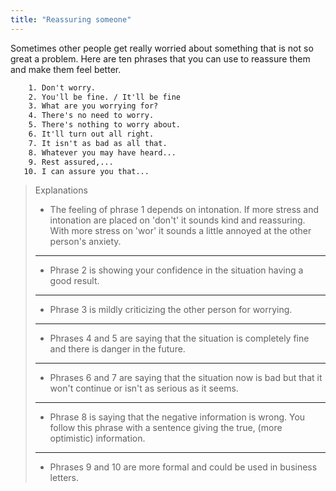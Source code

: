 ```yaml
---
title: "Reassuring someone"
---
```


Sometimes other people get really worried about something that is not so great a problem. Here are ten phrases that you can use to reassure them and make them feel better.

```txt
    1. Don't worry.
    2. You'll be fine. / It'll be fine
    3. What are you worrying for?
    4. There's no need to worry.
    5. There's nothing to worry about.
    6. It'll turn out all right.
    7. It isn't as bad as all that.
    8. Whatever you may have heard...
    9. Rest assured,...
   10. I can assure you that...
```

> Explanations
>
> - The feeling of phrase 1 depends on intonation. If more stress and intonation are placed on 'don't' it sounds kind and reassuring. With more stress on 'wor' it sounds a little annoyed at the other person's anxiety.
>
> ---
>
> - Phrase 2 is showing your confidence in the situation having a good result.
>
> ---
>
> - Phrase 3 is mildly criticizing the other person for worrying.
>
> ---
>
> - Phrases 4 and 5 are saying that the situation is completely fine and there is danger in the future.
>
> ---
>
> - Phrases 6 and 7 are saying that the situation now is bad but that it won't continue or isn't as serious as it seems.
>
> ---
>
> - Phrase 8 is saying that the negative information is wrong. You follow this phrase with a sentence giving the true, (more optimistic) information.
>
> ---
>
> - Phrases 9 and 10 are more formal and could be used in business letters.
